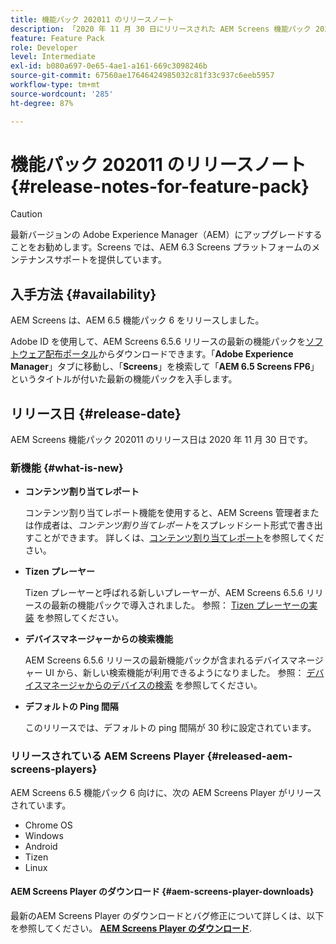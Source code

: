 ```yaml
---
title: 機能パック 202011 のリリースノート
description: 「2020 年 11 月 30 日にリリースされた AEM Screens 機能パック 202011 について説明します。」
feature: Feature Pack
role: Developer
level: Intermediate
exl-id: b080a697-0e65-4ae1-a161-669c3098246b
source-git-commit: 67560ae17646424985032c81f33c937c6eeb5957
workflow-type: tm+mt
source-wordcount: '285'
ht-degree: 87%

---
```


# 機能パック 202011 のリリースノート {#release-notes-for-feature-pack}

>[!CAUTION]
>最新バージョンの Adobe Experience Manager（AEM）にアップグレードすることをお勧めします。Screens では、AEM 6.3 Screens プラットフォームのメンテナンスサポートを提供しています。

## 入手方法 {#availability}

AEM Screens は、AEM 6.5 機能パック 6 をリリースしました。

Adobe ID を使用して、AEM Screens 6.5.6 リリースの最新の機能パックを[ソフトウェア配布ポータル](https://experience.adobe.com/#/downloads/content/software-distribution/en/aem.html)からダウンロードできます。「**Adobe Experience Manager**」タブに移動し、「**Screens**」を検索して「**AEM 6.5 Screens FP6**」というタイトルが付いた最新の機能パックを入手します。

## リリース日 {#release-date}

AEM Screens 機能パック 202011 のリリース日は 2020 年 11 月 30 日です。

### 新機能 {#what-is-new}

* **コンテンツ割り当てレポート**

  コンテンツ割り当てレポート機能を使用すると、AEM Screens 管理者または作成者は、*コンテンツ割り当てレポート*をスプレッドシート形式で書き出すことができます。
詳しくは、[コンテンツ割り当てレポート](/help/user-guide/content-assignment-report.md)を参照してください。


* **Tizen プレーヤー**

  Tizen プレーヤーと呼ばれる新しいプレーヤーが、AEM Screens 6.5.6 リリースの最新の機能パックで導入されました。
参照： [Tizen プレーヤーの実装](/help/user-guide/tizen-player.md) を参照してください。

* **デバイスマネージャーからの検索機能**

  AEM Screens 6.5.6 リリースの最新機能パックが含まれるデバイスマネージャー UI から、新しい検索機能が利用できるようになりました。
参照： [デバイスマネージャからのデバイスの検索](/help/user-guide/device-registration.md#search-device) を参照してください。

* **デフォルトの Ping 間隔**

  このリリースでは、デフォルトの ping 間隔が 30 秒に設定されています。

### リリースされている AEM Screens Player {#released-aem-screens-players}

AEM Screens 6.5 機能パック 6 向けに、次の AEM Screens Player がリリースされています。

* Chrome OS
* Windows
* Android
* Tizen
* Linux

#### AEM Screens Player のダウンロード   {#aem-screens-player-downloads}

最新のAEM Screens Player のダウンロードとバグ修正について詳しくは、以下を参照してください。 **[AEM Screens Player のダウンロード](https://download.macromedia.com/screens/index.html)**.
